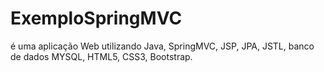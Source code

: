 # ExemploSpringMVC 
é uma aplicação Web utilizando Java, SpringMVC, JSP, JPA, JSTL, banco de dados MYSQL, HTML5, CSS3, Bootstrap.
